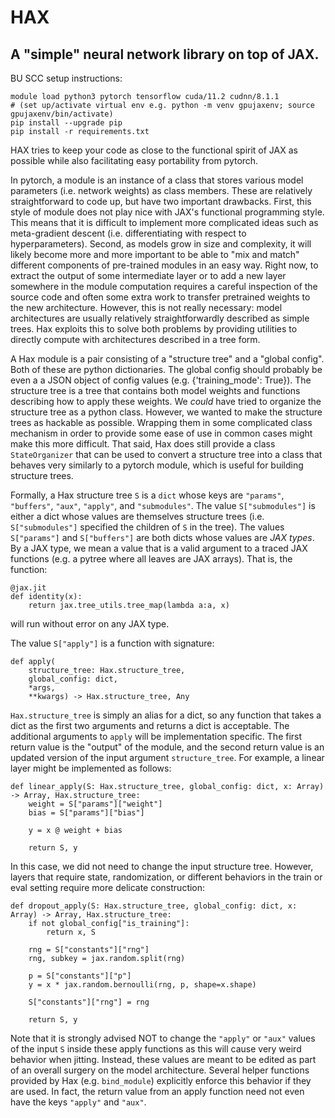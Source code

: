 # HAX
## A "simple" neural network library on top of JAX.

BU SCC setup instructions:
```
module load python3 pytorch tensorflow cuda/11.2 cudnn/8.1.1
# (set up/activate virtual env e.g. python -m venv gpujaxenv; source gpujaxenv/bin/activate)
pip install --upgrade pip
pip install -r requirements.txt
```


HAX tries to keep your code as close to the functional spirit of JAX as possible
while also facilitating easy portability from pytorch.



In pytorch, a module is an instance of a class that stores various model parameters
(i.e. network weights) as class members. These are relatively straightforward to code up, but have two
important drawbacks. First, this style of module does not play nice with JAX's functional programming style.
This means that it is difficult to implement more complicated ideas such as meta-gradient descent (i.e. differentiating with respect to hyperparameters).
Second, as models grow in size and complexity, it will likely become more and more important to be able to "mix and match" different
components of pre-trained modules in an easy way. Right now, to extract the output of some intermediate layer or to add a new layer somewhere
in the module computation requires a careful inspection of the source code and often some extra work to transfer pretrained weights to the new architecture.
However, this is not really necessary: model architectures are usually relatively straightforwardly described as simple trees. Hax exploits this to solve both
problems by providing utilities to directly compute with architectures described in a tree form. 

A Hax module is a pair consisting of a "structure tree" and a "global config". Both of these are python dictionaries. The global config should probably be even a
a JSON object of config values (e.g. {'training_mode': True}). The structure tree is a tree that contains both model weights and functions describing how to 
apply these weights. We *could* have tried to organize the structure tree as a python class. However, we wanted to make the structure trees as hackable as possible. Wrapping them in some complicated class mechanism in order to provide some ease of use in common cases might make this more difficult. That said, Hax does still provide a class `StateOrganizer` that can be used to convert a structure tree into a class that behaves very similarly to a pytorch module, which is useful for building structure trees.

Formally, a Hax structure tree `S` is a `dict` whose keys are  `"params"`, `"buffers"`, `"aux"`, `"apply"`, and `"submodules"`.
The value `S["submodules"]` is either a dict whose values are themselves structure trees (i.e. `S["submodules"]` specified the children of `S` 
in the tree).
The values `S["params"]` and `S["buffers"]` are both dicts whose values are *JAX types*. By a JAX type, we mean a value that is a valid argument
to a traced JAX functions (e.g. a pytree where all leaves are JAX arrays). That is, the function:
```
@jax.jit
def identity(x):
    return jax.tree_utils.tree_map(lambda a:a, x)
```
will run without error on any JAX type.

The value `S["apply"]` is a function with signature:
```
def apply(
    structure_tree: Hax.structure_tree,
    global_config: dict,
    *args,
    **kwargs) -> Hax.structure_tree, Any
```
`Hax.structure_tree` is simply an alias for a dict, so any function that takes a dict as the first two arguments
and returns a dict is acceptable. The additional arguments to `apply` will be implementation specific. The first
return value is the "output" of the module, and the second return value is an updated version of the
input argument `structure_tree`. For example, a linear layer might be implemented as follows:

```
def linear_apply(S: Hax.structure_tree, global_config: dict, x: Array) -> Array, Hax.structure_tree:
    weight = S["params"]["weight"]
    bias = S["params"]["bias"]

    y = x @ weight + bias

    return S, y
```

In this case, we did not need to change the input structure tree. However, layers that require state, randomization, or different
behaviors in the train or eval setting require more delicate construction:

```
def dropout_apply(S: Hax.structure_tree, global_config: dict, x: Array) -> Array, Hax.structure_tree:
    if not global_config["is_training"]:
        return x, S

    rng = S["constants"]["rng"]
    rng, subkey = jax.random.split(rng)

    p = S["constants"]["p"]
    y = x * jax.random.bernoulli(rng, p, shape=x.shape)

    S["constants"]["rng"] = rng

    return S, y
```
Note that it is strongly advised NOT to change the `"apply"` or `"aux"` values of the input `S` inside these apply functions as this will cause
very weird behavior when jitting. Instead, these values are meant to be edited as part of an overall surgery on the model architecture. Several helper
functions provided by Hax (e.g. `bind_module`) explicitly enforce this behavior if they are used. In fact, the return value from
an  apply function need not even have the  keys `"apply"` and `"aux"`.



    




